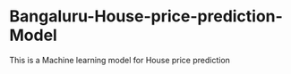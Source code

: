 # Bangaluru-House-price-prediction-Model
This is a Machine learning model for House price prediction 
